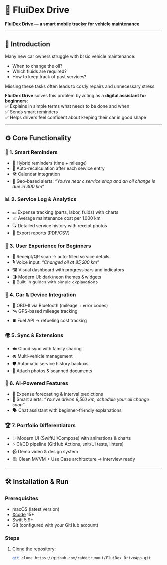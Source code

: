 # 🚗 FluiDex Drive  

**FluiDex Drive — a smart mobile tracker for vehicle maintenance**  

---

## 📖 Introduction  

Many new car owners struggle with basic vehicle maintenance:  
- When to change the oil?  
- Which fluids are required?  
- How to keep track of past services?  

Missing these tasks often leads to costly repairs and unnecessary stress.  

**FluiDex Drive** solves this problem by acting as a **digital assistant for beginners**:  
✅ Explains in simple terms what needs to be done and when  
✅ Sends smart reminders  
✅ Helps drivers feel confident about keeping their car in good shape  

---

## ⚙️ Core Functionality  

### 🔔 1. Smart Reminders  
- 📅 Hybrid reminders (time + mileage)  
- 🔄 Auto-recalculation after each service entry  
- 🛠️ Calendar integration  
- 📍 Geo-based alerts: *“You’re near a service shop and an oil change is due in 300 km”*  

### 📊 2. Service Log & Analytics  
- 💵 Expense tracking (parts, labor, fluids) with charts  
- 📈 Average maintenance cost per 1,000 km  
- 🔍 Detailed service history with receipt photos  
- 📑 Export reports (PDF/CSV)  

### 📱 3. User Experience for Beginners  
- 📸 Receipt/QR scan → auto-filled service details  
- 🎙️ Voice input: *“Changed oil at 85,200 km”*  
- 🖼️ Visual dashboard with progress bars and indicators  
- 🌗 Modern UI: dark/neon themes & widgets  
- 📖 Built-in guides with simple explanations  

### 🔌 4. Car & Device Integration  
- 🔧 OBD-II via Bluetooth (mileage + error codes)  
- 🛰️ GPS-based mileage tracking  
- ⛽ Fuel API → refueling cost tracking  

### 🌍 5. Sync & Extensions  
- ☁️ Cloud sync with family sharing  
- 🚘 Multi-vehicle management  
- 🛡️ Automatic service history backups  
- 📎 Attach photos & scanned documents  

### 🤖 6. AI-Powered Features  
- 🔮 Expense forecasting & interval predictions  
- 🛑 Smart alerts: *“You’ve driven 9,500 km, schedule your oil change soon”*  
- 🗣️ Chat assistant with beginner-friendly explanations  

### 🏆 7. Portfolio Differentiators  
- ✨ Modern UI (SwiftUI/Compose) with animations & charts  
- ⚡ CI/CD pipeline (GitHub Actions, unit/UI tests, linters)  
- 📹 Demo video & design system  
- 🏗️ Clean MVVM + Use Case architecture → interview ready  

---

## 🛠️ Installation & Run  

### Prerequisites  
- macOS (latest version)  
- [Xcode]([https://developer.apple.com/xcode/](https://xd.adobe.com/view/7dc72984-cdac-4c01-83ea-2575e9d4d903-2894/)) 15+  
- Swift 5.9+  
- Git (configured with your GitHub account)  

### Steps  
1. Clone the repository:  
   ```bash
   git clone https://github.com/rabbitrunout/FluiDex_DriveApp.git
